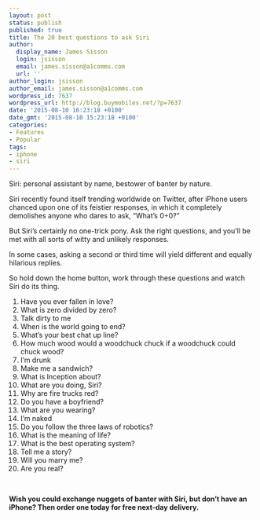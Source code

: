```yaml
---
layout: post
status: publish
published: true
title: The 20 best questions to ask Siri
author:
  display_name: James Sisson
  login: jsisson
  email: james.sisson@a1comms.com
  url: ''
author_login: jsisson
author_email: james.sisson@a1comms.com
wordpress_id: 7637
wordpress_url: http://blog.buymobiles.net/?p=7637
date: '2015-08-10 16:23:18 +0100'
date_gmt: '2015-08-10 15:23:18 +0100'
categories:
- Features
- Popular
tags:
- iphone
- siri
---
```

<p><span class="postStandFirst">Siri: personal assistant by name, bestower of banter by nature.</span></p>
<p>Siri recently found itself trending worldwide on Twitter, after iPhone users chanced upon one of its feistier responses, in which it completely demolishes anyone who dares to ask, &ldquo;What&rsquo;s 0&divide;0?&rdquo;</p>
<p>But Siri&rsquo;s certainly no one-trick pony. Ask the right questions, and you&rsquo;ll be met with all sorts of witty and unlikely responses.</p>
<p>In some cases, asking a second or third time will yield different and equally hilarious replies.</p>
<p>So hold down the home button, work through these questions and watch Siri do its thing.</p>
<ol>
<li>Have you ever fallen in love?</li>
<li>What is zero divided by zero?</li>
<li>Talk dirty to me</li>
<li>When is the world going to end?</li>
<li>What&rsquo;s your best chat up line?</li>
<li>How much wood would a woodchuck chuck if a woodchuck could chuck wood?</li>
<li>I&rsquo;m drunk</li>
<li>Make me a sandwich?</li>
<li>What is Inception about?</li>
<li>What are you doing, Siri?</li>
<li>Why are fire trucks red?</li>
<li>Do you have a boyfriend?</li>
<li>What are you wearing?</li>
<li>I&rsquo;m naked</li>
<li>Do you follow the three laws of robotics?</li>
<li>What is the meaning of life?</li>
<li>What is the best operating system?</li>
<li>Tell me a story?</li>
<li>Will you marry me?</li>
<li>Are you real?</li>
</ol>
<p>&nbsp;</p>
<p><strong>Wish you could exchange nuggets of banter with Siri, but don&rsquo;t have an iPhone? Then order one today for free next-day delivery.</strong></p>
